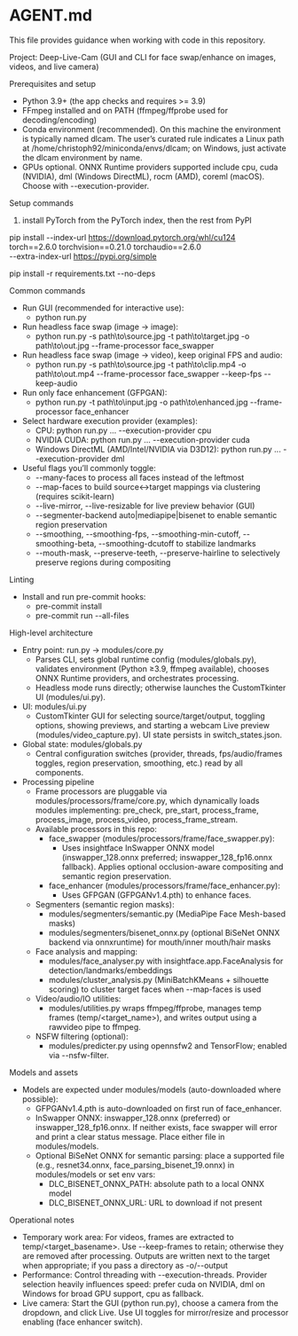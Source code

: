 # AGENT.md

This file provides guidance when working with code in this repository.

Project: Deep-Live-Cam (GUI and CLI for face swap/enhance on images, videos, and live camera)

Prerequisites and setup

- Python 3.9+ (the app checks and requires >= 3.9)
- FFmpeg installed and on PATH (ffmpeg/ffprobe used for decoding/encoding)
- Conda environment (recommended). On this machine the environment is typically named dlcam. The user’s curated rule indicates a Linux path at /home/christoph92/miniconda/envs/dlcam; on Windows, just activate the dlcam environment by name.
- GPUs optional. ONNX Runtime providers supported include cpu, cuda (NVIDIA), dml (Windows DirectML), rocm (AMD), coreml (macOS). Choose with --execution-provider.

Setup commands

1) install PyTorch from the PyTorch index, then the rest from PyPI

pip install --index-url <https://download.pytorch.org/whl/cu124> \
  torch==2.6.0 torchvision==0.21.0 torchaudio==2.6.0 \
  --extra-index-url <https://pypi.org/simple>

pip install -r requirements.txt --no-deps

Common commands

- Run GUI (recommended for interactive use):
  - python run.py
- Run headless face swap (image -> image):
  - python run.py -s path\to\source.jpg -t path\to\target.jpg -o path\to\out.jpg --frame-processor face_swapper
- Run headless face swap (image -> video), keep original FPS and audio:
  - python run.py -s path\to\source.jpg -t path\to\clip.mp4 -o path\to\out.mp4 --frame-processor face_swapper --keep-fps --keep-audio
- Run only face enhancement (GFPGAN):
  - python run.py -t path\to\input.jpg -o path\to\enhanced.jpg --frame-processor face_enhancer
- Select hardware execution provider (examples):
  - CPU: python run.py ... --execution-provider cpu
  - NVIDIA CUDA: python run.py ... --execution-provider cuda
  - Windows DirectML (AMD/Intel/NVIDIA via D3D12): python run.py ... --execution-provider dml
- Useful flags you’ll commonly toggle:
  - --many-faces to process all faces instead of the leftmost
  - --map-faces to build source↔target mappings via clustering (requires scikit-learn)
  - --live-mirror, --live-resizable for live preview behavior (GUI)
  - --segmenter-backend auto|mediapipe|bisenet to enable semantic region preservation
  - --smoothing, --smoothing-fps, --smoothing-min-cutoff, --smoothing-beta, --smoothing-dcutoff to stabilize landmarks
  - --mouth-mask, --preserve-teeth, --preserve-hairline to selectively preserve regions during compositing

Linting

- Install and run pre-commit hooks:
  - pre-commit install
  - pre-commit run --all-files

High-level architecture

- Entry point: run.py → modules/core.py
  - Parses CLI, sets global runtime config (modules/globals.py), validates environment (Python ≥3.9, ffmpeg available), chooses ONNX Runtime providers, and orchestrates processing.
  - Headless mode runs directly; otherwise launches the CustomTkinter UI (modules/ui.py).
- UI: modules/ui.py
  - CustomTkinter GUI for selecting source/target/output, toggling options, showing previews, and starting a webcam Live preview (modules/video_capture.py). UI state persists in switch_states.json.
- Global state: modules/globals.py
  - Central configuration switches (provider, threads, fps/audio/frames toggles, region preservation, smoothing, etc.) read by all components.
- Processing pipeline
  - Frame processors are pluggable via modules/processors/frame/core.py, which dynamically loads modules implementing: pre_check, pre_start, process_frame, process_image, process_video, process_frame_stream.
  - Available processors in this repo:
    - face_swapper (modules/processors/frame/face_swapper.py):
      - Uses insightface InSwapper ONNX model (inswapper_128.onnx preferred; inswapper_128_fp16.onnx fallback). Applies optional occlusion-aware compositing and semantic region preservation.
    - face_enhancer (modules/processors/frame/face_enhancer.py):
      - Uses GFPGAN (GFPGANv1.4.pth) to enhance faces.
  - Segmenters (semantic region masks):
    - modules/segmenters/semantic.py (MediaPipe Face Mesh-based masks)
    - modules/segmenters/bisenet_onnx.py (optional BiSeNet ONNX backend via onnxruntime) for mouth/inner mouth/hair masks
  - Face analysis and mapping:
    - modules/face_analyser.py with insightface.app.FaceAnalysis for detection/landmarks/embeddings
    - modules/cluster_analysis.py (MiniBatchKMeans + silhouette scoring) to cluster target faces when --map-faces is used
  - Video/audio/IO utilities:
    - modules/utilities.py wraps ffmpeg/ffprobe, manages temp frames (temp/<target_name>), and writes output using a rawvideo pipe to ffmpeg.
  - NSFW filtering (optional):
    - modules/predicter.py using opennsfw2 and TensorFlow; enabled via --nsfw-filter.

Models and assets

- Models are expected under modules/models (auto-downloaded where possible):
  - GFPGANv1.4.pth is auto-downloaded on first run of face_enhancer.
  - InSwapper ONNX: inswapper_128.onnx (preferred) or inswapper_128_fp16.onnx. If neither exists, face swapper will error and print a clear status message. Place either file in modules/models.
  - Optional BiSeNet ONNX for semantic parsing: place a supported file (e.g., resnet34.onnx, face_parsing_bisenet_19.onnx) in modules/models or set env vars:
    - DLC_BISENET_ONNX_PATH: absolute path to a local ONNX model
    - DLC_BISENET_ONNX_URL: URL to download if not present

Operational notes

- Temporary work area: For videos, frames are extracted to temp/<target_basename>. Use --keep-frames to retain; otherwise they are removed after processing. Outputs are written next to the target when appropriate; if you pass a directory as -o/--output
- Performance: Control threading with --execution-threads. Provider selection heavily influences speed: prefer cuda on NVIDIA, dml on Windows for broad GPU support, cpu as fallback.
- Live camera: Start the GUI (python run.py), choose a camera from the dropdown, and click Live. Use UI toggles for mirror/resize and processor enabling (face enhancer switch).
